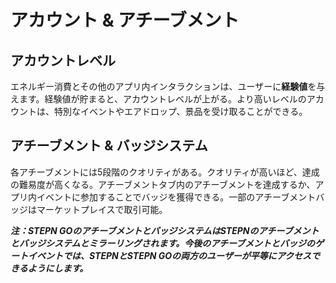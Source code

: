 # アカウント & アチーブメント

## アカウントレベル

エネルギー消費とその他のアプリ内インタラクションは、ユーザーに**経験値**を与えます。経験値が貯まると、アカウントレベルが上がる。より高いレベルのアカウントは、特別なイベントやエアドロップ、景品を受け取ることができる。

## アチーブメント & バッジシステム

各アチーブメントには5段階のクオリティがある。クオリティが高いほど、達成の難易度が高くなる。アチーブメントタブ内のアチーブメントを達成するか、アプリ内イベントに参加することでバッジを獲得できる。一部のアチーブメントバッジはマーケットプレイスで取引可能。

_**注：STEPN GOのアチーブメントとバッジシステムはSTEPNのアチーブメントとバッジシステムとミラーリングされます。今後のアチーブメントとバッジのゲートイベントでは、STEPNとSTEPN GOの両方のユーザーが平等にアクセスできるようにします。**_
